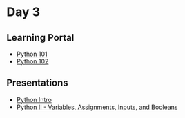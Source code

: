 # Day 3

## Learning Portal

* [Python 101](https://learn.digitalcrafts.com/immersive/lessons/solving-problems-using-code/intro-to-python/#learning-objectives)
* [Python 102](https://learn.digitalcrafts.com/immersive/lessons/solving-problems-using-code/sequences/#learning-objectives)

## Presentations

* [Python Intro](https://docs.google.com/presentation/d/1v6jg_gr_V024JaghQ3ddjgPSAwBn_gLdOiPii3gDUx4/)
* [Python II - Variables, Assignments, Inputs, and Booleans](https://docs.google.com/presentation/d/1gL5gppgeJ3wWwsVwPqOPb0bPfmI74ycpubxCg52gy1M/)